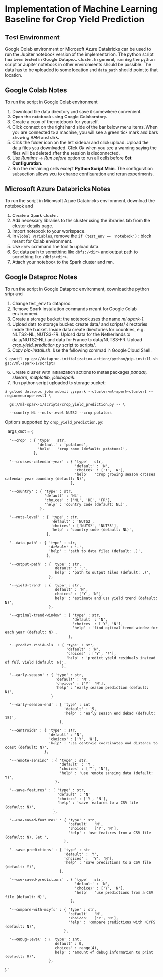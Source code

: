 # Implementation of Machine Learning Baseline for Crop Yield Prediction

## Test Environment
Google Colab environment or Microsoft Azure Databricks can be used to run
the Jupiter notebook version of the implementation. The python script has
been tested in Google Dataproc cluster. In general, running the python script
or Jupiter notebook in other environments should be possible. The data has to
be uploaded to some location and `data_path` should point to that location.

## Google Colab Notes
To run the script in Google Colab environment
1. Download the data directory and save it somewhere convenient.
2. Open the notebook using Google Colaboratory.
3. Create a copy of the notebook for yourself.
4. Click connect on the right hand side of the bar below menu items.
   When you are connected to a machine, you will see a green tick mark 
   and bars showing RAM and disk.
5. Click the folder icon on the left sidebar and click upload.
   Upload the data files you downloaded. Click *Ok* when you see a warning 
   saying the files will be deleted after the session is disconnected.
6. Use *Runtime* -> *Run before* option to run all cells before 
   **Set Configuration**.
7. Run the remaining cells except **Python Script Main**.
   The configuration subsection allows you to change configuration 
   and rerun experiments.

## Microsoft Azure Databricks Notes

To run the script in Microsoft Azure Databricks environment, download the notebook and
1. Create a Spark cluster.
2. Add necessary libraries to the cluster using the libraries tab from the cluster details page.
3. Import notebook to your workspace.
4. In `Global Variables`, remove the `if (test_env == 'notebook'):` block meant for Colab environment.
5. Use `dbfs` command line tool to upload data. 
6. Set data path to something like `dbfs:/<dir>` and output path to something like `/dbfs/<dir>`.
7. Attach your notebook to the Spark cluster and run.

## Google Dataproc Notes

To run the script in Google Dataproc environment, download the python sript and
1. Change test_env to dataproc.
2. Remove Spark installation commands meant for Google Colab environment.
3. Create a storage bucket: the notebook uses the name *ml-spark-1*.
4. Upload data to storage bucket: create data/ and scripts/ directories inside
   the bucket. Inside data create directories for countries, e.g. NUTS2-NL,
   NUTS3-FR. Upload data for the Netherlands to data/NUTS2-NL/ and data for
   France to data/NUTS3-FR. Upload *crop_yield_prediction.py* script to scripts/.
5. Copy *pip-install.sh*. Use the following commad in Google Cloud Shell.

`$ gsutil cp gs://dataproc-initialization-actions/python/pip-install.sh gs://ml-spark-1/scripts`

6. Create cluster with initialization actions to install packages *pandas,
   sklearn, matplotlib, joblibspark*.
7. Run python script uploaded to storage bucket:

`$ gcloud dataproc jobs submit pyspark --cluster=ml-spark-cluster1 --region=europe-west1 \`

`  gs://ml-spark-1/scripts/crop_yield_prediction.py -- \`

`  --country NL --nuts-level NUTS2 --crop potatoes`

Options supported by `crop_yield_prediction.py`:

` args_dict = {

      '--crop' : { 'type' : str,
                   'default' : 'potatoes',
                   'help' : 'crop name (default: potatoes)',
                 },

      '--crosses-calendar-year' : { 'type' : str,
                                    'default' : 'N',
                                    'choices' : ['Y', 'N'],
                                    'help' : 'crop growing season crosses calendar year boundary (default: N)',
                                  },

      '--country' : { 'type' : str,
                      'default' : 'NL',
                      'choices' : ['NL', 'DE', 'FR'],
                      'help' : 'country code (default: NL)',
                    },

      '--nuts-level' : { 'type' : str,
                         'default' : 'NUTS2',
                         'choices' : ['NUTS2', 'NUTS3'],
                         'help' : 'country code (default: NL)',
                       },

      '--data-path' : { 'type' : str,
                        'default' : '.',
                        'help' : 'path to data files (default: .)',
                       },

      '--output-path' : { 'type' : str,
                          'default' : '.',
                          'help' : 'path to output files (default: .)',
                        },

      '--yield-trend' : { 'type' : str,
                          'default' : 'N',
                          'choices' : ['Y', 'N'],
                          'help' : 'estimate and use yield trend (default: N)',
                        },

      '--optimal-trend-window' : { 'type' : str,
                                   'default' : 'N',
                                   'choices' : ['Y', 'N'],
                                   'help' : 'find optimal trend window for each year (default: N)',
                                 },

      '--predict-residuals' : { 'type' : str,
                                'default' : 'N',
                                'choices' : ['Y', 'N'],
                                'help' : 'predict yield residuals instead of full yield (default: N)',
                              },

      '--early-season' : { 'type' : str,
                           'default' : 'N',
                           'choices' : ['Y', 'N'],
                           'help' : 'early season prediction (default: N)',
                         },

      '--early-season-end' : { 'type' : int,
                               'default' : 15,
                               'help' : 'early season end dekad (default: 15)',
                             },

      '--centroids' : { 'type' : str,
                        'default' : 'N',
                        'choices' : ['Y', 'N'],
                        'help' : 'use centroid coordinates and distance to coast (default: N)',
                      },

      '--remote-sensing' : { 'type' : str,
                             'default' : 'Y',
                             'choices' : ['Y', 'N'],
                             'help' : 'use remote sensing data (default: Y)',
                           },

      '--save-features' : { 'type' : str,
                            'default' : 'N',
                            'choices' : ['Y', 'N'],
                            'help' : 'save features to a CSV file (default: N)',
                          },

      '--use-saved-features' : { 'type' : str,
                                 'default' : 'N',
                                 'choices' : ['Y', 'N'],
                                 'help' : 'use features from a CSV file (default: N). Set ',
                               },

      '--save-predictions' : { 'type' : str,
                               'default' : 'Y',
                               'choices' : ['Y', 'N'],
                               'help' : 'save predictions to a CSV file (default: Y)',
                             },

      '--use-saved-predictions' : { 'type' : str,
                                    'default' : 'N',
                                    'choices' : ['Y', 'N'],
                                    'help' : 'use predictions from a CSV file (default: N)',
                                  },

      '--compare-with-mcyfs' : { 'type' : str,
                                 'default' : 'N',
                                 'choices' : ['Y', 'N'],
                                 'help' : 'compare predictions with MCYFS (default: N)',
                               },

      '--debug-level' : { 'type' : int,
                          'default' : 0,
                          'choices' : range(4),
                          'help' : 'amount of debug information to print (default: 0)',
                        },

  } `
